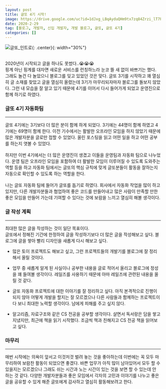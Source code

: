 ```yaml
---
layout: post
title: 글또 4기 시작!
image: https://drive.google.com/uc?id=1dJxg_LBqAyduQHm9tx7zq84Zrzi_lT7P
date: 2020-2-29
tag: [블로그, 개발자, 신입 개발자, 개발 블로그, 글또, 글또 4기]
categories: []
---
```


![글또_인트로](https://drive.google.com/uc?id=1dJxg_LBqAyduQHm9tx7zq84Zrzi_lT7P){: .center}{: width="30%"}

<br>
2020년이 시작되고 글을 하나도 못썼다..😭😭😭 <br>
핑계 아닌 핑계를 대자면 새로운 서비스를 런칭하느라 눈코 뜰 새 없이 바쁘기는 했다.
그래도 놀건 다 놀았으니 블로그를 잊고 있었던 것은 맞다.
글또 3기를 시작하고 꽤 열심히 글 소재를 찾았고 글을 열심히 올렸는데
3기가 마무리되자마자 블로그를 돌보지 않았다.
그런 내 모습을 잘 알고 있기 때문에 4기를 이어서 다시 들어가게 되었고 운영진으로 함께 하기로 하였다.

### <i class="fas fa-map-pin" style="color:#f50e57"></i> 글또 4기 자동화팀
* * *

글또 4기에는 3기보다 더 많은 분이 함께 하게 되었다.
3기에는 <span class="emphasis-org">44명</span>이 함께 하였고 4기에는 <span class="emphasis-org">69명</span>이 함께 한다.
이전 기수에서는 활발한 오프라인 모임을 하지 않았기 때문에 많은 개발자분을 글로만 접할 수 있었다.
올린 포스팅을 읽고 어떤 일을 하고 어떤 공부를 하는지 엿볼 수 있었다. <br>
<br>
하지만 이번 4기에서는 더 많은 운영진이 생겼고 이들을 운영팀과 자동화 팀으로 나누었다.
운영 팀은 오프라인 모임을 포함하여 더 활발한 모임이 이루어질 수 있도록 도와주는 역할 등을 하고 
자동화 팀에서는 글또의 핵심 규칙에 맞게 글또분들이 활동을 잘하는지 자동으로 확인할 수 있도록 하는 역할을 한다.<br>
<br>
나는 글또 <span class="emphasis-org">자동화 팀</span>에 들어가 글또를 돕기로 하였다. 
회사에서 자동화 작업을 많이 하고 있지만, 다른 개발자분들과 협업하여 좋은 코드를 만들어내고 많은 사람이 만족할 만한 좋은 모임을 만들어 가는데 기여할 수 있다는 것에 보람을 느끼고 열심히 해볼 생각이다. 

### <i class="fas fa-map-pin" style="color:#f50e57"></i> 글 작성 계획
* * *

최대한 많은 글을 작성하는 것이 일단 목표이다.<br>
글또에서 정해진 기간에 한정하여 글을 작성하기보다 더 많은 글을 작성해보고 싶다. 블로그에 글을 쌓아 빨리 디자인을 새롭게 다시 해보고 싶다.

* 많은 <span class="emphasis-org">토이 프로젝트</span>도 해보고 싶고, 그런 프로젝트들의 개발기를 블로그에 잘 정리해서 올릴 것이다.

* 업무 중 새롭게 알게 된 사실이나 공부한 내용을 글로 적어서 올리고 블로그에 정성을 꽤 들여볼 생각이다. <span class="emphasis-org">레일즈</span>를 사용하기 때문에 아마 레일즈에 관련된 내용을 올릴 것 같다.

* <span class="emphasis-org">글또 자동화 프로젝트</span>에 대한 이야기를 잘 정리하고 싶다. 아직 본격적으로 진행이 되지 않아 어떻게 개발을 할지는 잘 모르겠으나 다른 사람들과 함께하는 프로젝트이다 보니 최대한 노력할 생각이다. 남에게 피해를 주고 싶지 않다.

* 알고리즘, 자료구조와 같은 <span class="emphasis-org">CS 전공</span>을 공부할 생각이다. 살면서 독서랑은 담을 쌓고 지냈지만, 최근에 책을 읽기 시작했다. 조금씩 책과 친해지고 CS 전공 책을 읽어보고 싶다.

### <i class="fas fa-map-pin" style="color:#f50e57"></i> 마무리
* * *

매번 시작에는 의욕이 앞서고 이것저것 벌려 놓는 것을 좋아하는데 이번에는 꼭 모두 마무리하여 보람찬 활동이 되었으면 좋겠다. 
바쁜 업무가 아직 많이 남아있어서 모두 할 수 있을지는 모르겠으나 그래도 쉬는 시간과 노는 시간이 있는 것을 보면 할 수 있는데 안 하는 것 같다. 
다양한 개발자분들과 좋은 모임에서 각자의 고민과 이야기를 나누고 좋은 글을 공유할 수 있게 해준 글또에게 감사하고 열심히 활동해보려고 한다.